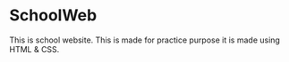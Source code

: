# SchoolWeb
 This is school website. This is made for practice purpose it is made using HTML & CSS.

